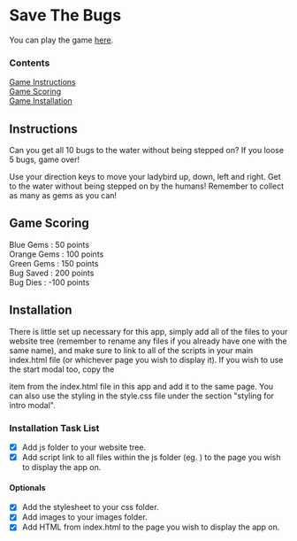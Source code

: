 # Save The Bugs

You can play the game <a href = "https://rhovell.github.io/save-the-bugs/">here</a>.

### Contents
<a href = "https://github.com/rhovell/save-the-bugs#instructions">Game Instructions</a><br>
<a href = "https://github.com/rhovell/save-the-bugs#game-scoring">Game Scoring</a><br>
<a href = "https://github.com/rhovell/save-the-bugs#installation">Game Installation</a>

## Instructions
Can you get all 10 bugs to the water without being stepped on?
If you loose 5 bugs, game over!

Use your direction keys to move your ladybird up, down, left and right.
Get to the water without being stepped on by the humans!
Remember to collect as many as gems as you can!

## Game Scoring
Blue Gems : 50 points<br>
Orange Gems : 100 points<br>
Green Gems : 150 points<br>
Bug Saved : 200 points<br>
Bug Dies : -100 points   

## Installation
There is little set up necessary for this app, simply add all of the files to your website tree (remember to rename any files if you already have one with the same name), and make sure to link to all of the scripts in your main index.html file (or whichever page you wish to display it).
If you wish to use the start modal too, copy the <div class = "container"> item from the index.html file in this app and add it to the same page. You can also use the styling in the style.css file under the section "styling for intro modal".

### Installation Task List
- [x] Add js folder to your website tree.
- [x] Add script link to all files within the js folder (eg. <script src="js/app.js"></script>) to the page you wish to display the app on.
#### Optionals
- [x] Add the stylesheet to your css folder.
- [x] Add images to your images folder.
- [x] Add HTML from index.html to the page you wish to display the app on.
